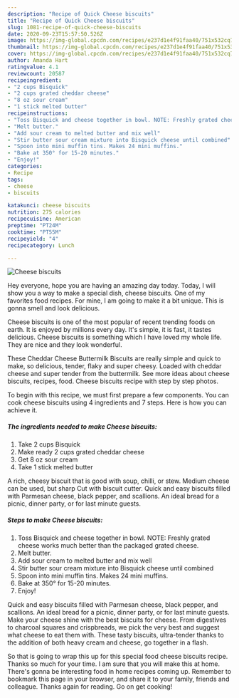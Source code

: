 ```yaml
---
description: "Recipe of Quick Cheese biscuits"
title: "Recipe of Quick Cheese biscuits"
slug: 1081-recipe-of-quick-cheese-biscuits
date: 2020-09-23T15:57:50.526Z
image: https://img-global.cpcdn.com/recipes/e237d1e4f91faa40/751x532cq70/cheese-biscuits-recipe-main-photo.jpg
thumbnail: https://img-global.cpcdn.com/recipes/e237d1e4f91faa40/751x532cq70/cheese-biscuits-recipe-main-photo.jpg
cover: https://img-global.cpcdn.com/recipes/e237d1e4f91faa40/751x532cq70/cheese-biscuits-recipe-main-photo.jpg
author: Amanda Hart
ratingvalue: 4.1
reviewcount: 20587
recipeingredient:
- "2 cups Bisquick"
- "2 cups grated cheddar cheese"
- "8 oz sour cream"
- "1 stick melted butter"
recipeinstructions:
- "Toss Bisquick and cheese together in bowl. NOTE: Freshly grated cheese works much better than the packaged grated cheese."
- "Melt butter."
- "Add sour cream to melted butter and mix well"
- "Stir butter sour cream mixture into Bisquick cheese until combined"
- "Spoon into mini muffin tins. Makes 24 mini muffins."
- "Bake at 350° for 15-20 minutes."
- "Enjoy!"
categories:
- Recipe
tags:
- cheese
- biscuits

katakunci: cheese biscuits 
nutrition: 275 calories
recipecuisine: American
preptime: "PT24M"
cooktime: "PT55M"
recipeyield: "4"
recipecategory: Lunch

---
```



![Cheese biscuits](https://img-global.cpcdn.com/recipes/e237d1e4f91faa40/751x532cq70/cheese-biscuits-recipe-main-photo.jpg)

Hey everyone, hope you are having an amazing day today. Today, I will show you a way to make a special dish, cheese biscuits. One of my favorites food recipes. For mine, I am going to make it a bit unique. This is gonna smell and look delicious.

Cheese biscuits is one of the most popular of recent trending foods on earth. It is enjoyed by millions every day. It's simple, it is fast, it tastes delicious. Cheese biscuits is something which I have loved my whole life. They are nice and they look wonderful.

These Cheddar Cheese Buttermilk Biscuits are really simple and quick to make, so delicious, tender, flaky and super cheesy. Loaded with cheddar cheese and super tender from the buttermilk. See more ideas about cheese biscuits, recipes, food. Cheese biscuits recipe with step by step photos.


To begin with this recipe, we must first prepare a few components. You can cook cheese biscuits using 4 ingredients and 7 steps. Here is how you can achieve it.

<!--inarticleads1-->

##### The ingredients needed to make Cheese biscuits:

1. Take 2 cups Bisquick
1. Make ready 2 cups grated cheddar cheese
1. Get 8 oz sour cream
1. Take 1 stick melted butter


A rich, cheesy biscuit that is good with soup, chilli, or stew. Medium cheese can be used, but sharp Cut with biscuit cutter. Quick and easy biscuits filled with Parmesan cheese, black pepper, and scallions. An ideal bread for a picnic, dinner party, or for last minute guests. 

<!--inarticleads2-->

##### Steps to make Cheese biscuits:

1. Toss Bisquick and cheese together in bowl. NOTE: Freshly grated cheese works much better than the packaged grated cheese.
1. Melt butter.
1. Add sour cream to melted butter and mix well
1. Stir butter sour cream mixture into Bisquick cheese until combined
1. Spoon into mini muffin tins. Makes 24 mini muffins.
1. Bake at 350° for 15-20 minutes.
1. Enjoy!


Quick and easy biscuits filled with Parmesan cheese, black pepper, and scallions. An ideal bread for a picnic, dinner party, or for last minute guests. Make your cheese shine with the best biscuits for cheese. From digestives to charcoal squares and crispbreads, we pick the very best and suggest what cheese to eat them with. These tasty biscuits, ultra-tender thanks to the addition of both heavy cream and cheese, go together in a flash. 

So that is going to wrap this up for this special food cheese biscuits recipe. Thanks so much for your time. I am sure that you will make this at home. There's gonna be interesting food in home recipes coming up. Remember to bookmark this page in your browser, and share it to your family, friends and colleague. Thanks again for reading. Go on get cooking!
